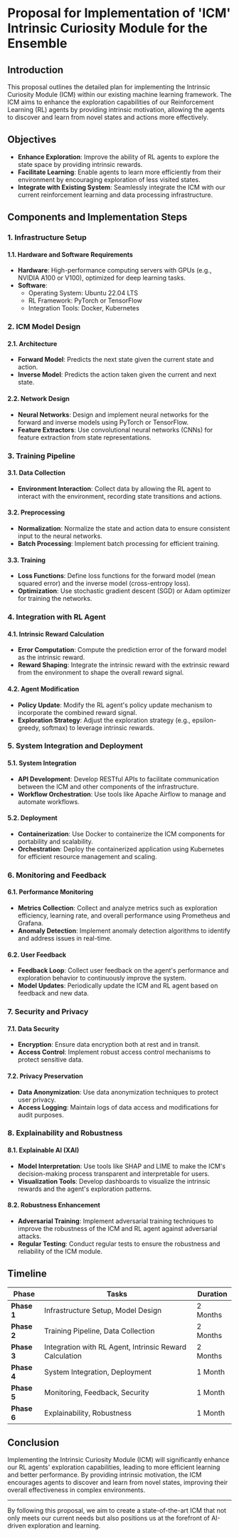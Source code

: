 # Proposal for Implementation of 'ICM' Intrinsic Curiosity Module for the Ensemble

## Introduction
This proposal outlines the detailed plan for implementing the Intrinsic Curiosity Module (ICM) within our existing machine learning framework. The ICM aims to enhance the exploration capabilities of our Reinforcement Learning (RL) agents by providing intrinsic motivation, allowing the agents to discover and learn from novel states and actions more effectively.

## Objectives
- **Enhance Exploration**: Improve the ability of RL agents to explore the state space by providing intrinsic rewards.
- **Facilitate Learning**: Enable agents to learn more efficiently from their environment by encouraging exploration of less visited states.
- **Integrate with Existing System**: Seamlessly integrate the ICM with our current reinforcement learning and data processing infrastructure.

## Components and Implementation Steps

### 1. Infrastructure Setup

#### 1.1. Hardware and Software Requirements
- **Hardware**: High-performance computing servers with GPUs (e.g., NVIDIA A100 or V100), optimized for deep learning tasks.
- **Software**:
  - Operating System: Ubuntu 22.04 LTS
  - RL Framework: PyTorch or TensorFlow
  - Integration Tools: Docker, Kubernetes

### 2. ICM Model Design

#### 2.1. Architecture
- **Forward Model**: Predicts the next state given the current state and action.
- **Inverse Model**: Predicts the action taken given the current and next state.

#### 2.2. Network Design
- **Neural Networks**: Design and implement neural networks for the forward and inverse models using PyTorch or TensorFlow.
- **Feature Extractors**: Use convolutional neural networks (CNNs) for feature extraction from state representations.

### 3. Training Pipeline

#### 3.1. Data Collection
- **Environment Interaction**: Collect data by allowing the RL agent to interact with the environment, recording state transitions and actions.

#### 3.2. Preprocessing
- **Normalization**: Normalize the state and action data to ensure consistent input to the neural networks.
- **Batch Processing**: Implement batch processing for efficient training.

#### 3.3. Training
- **Loss Functions**: Define loss functions for the forward model (mean squared error) and the inverse model (cross-entropy loss).
- **Optimization**: Use stochastic gradient descent (SGD) or Adam optimizer for training the networks.

### 4. Integration with RL Agent

#### 4.1. Intrinsic Reward Calculation
- **Error Computation**: Compute the prediction error of the forward model as the intrinsic reward.
- **Reward Shaping**: Integrate the intrinsic reward with the extrinsic reward from the environment to shape the overall reward signal.

#### 4.2. Agent Modification
- **Policy Update**: Modify the RL agent's policy update mechanism to incorporate the combined reward signal.
- **Exploration Strategy**: Adjust the exploration strategy (e.g., epsilon-greedy, softmax) to leverage intrinsic rewards.

### 5. System Integration and Deployment

#### 5.1. System Integration
- **API Development**: Develop RESTful APIs to facilitate communication between the ICM and other components of the infrastructure.
- **Workflow Orchestration**: Use tools like Apache Airflow to manage and automate workflows.

#### 5.2. Deployment
- **Containerization**: Use Docker to containerize the ICM components for portability and scalability.
- **Orchestration**: Deploy the containerized application using Kubernetes for efficient resource management and scaling.

### 6. Monitoring and Feedback

#### 6.1. Performance Monitoring
- **Metrics Collection**: Collect and analyze metrics such as exploration efficiency, learning rate, and overall performance using Prometheus and Grafana.
- **Anomaly Detection**: Implement anomaly detection algorithms to identify and address issues in real-time.

#### 6.2. User Feedback
- **Feedback Loop**: Collect user feedback on the agent's performance and exploration behavior to continuously improve the system.
- **Model Updates**: Periodically update the ICM and RL agent based on feedback and new data.

### 7. Security and Privacy

#### 7.1. Data Security
- **Encryption**: Ensure data encryption both at rest and in transit.
- **Access Control**: Implement robust access control mechanisms to protect sensitive data.

#### 7.2. Privacy Preservation
- **Data Anonymization**: Use data anonymization techniques to protect user privacy.
- **Access Logging**: Maintain logs of data access and modifications for audit purposes.

### 8. Explainability and Robustness

#### 8.1. Explainable AI (XAI)
- **Model Interpretation**: Use tools like SHAP and LIME to make the ICM's decision-making process transparent and interpretable for users.
- **Visualization Tools**: Develop dashboards to visualize the intrinsic rewards and the agent's exploration patterns.

#### 8.2. Robustness Enhancement
- **Adversarial Training**: Implement adversarial training techniques to improve the robustness of the ICM and RL agent against adversarial attacks.
- **Regular Testing**: Conduct regular tests to ensure the robustness and reliability of the ICM module.

## Timeline

| Phase                | Tasks                                            | Duration         |
|----------------------|--------------------------------------------------|------------------|
| **Phase 1**          | Infrastructure Setup, Model Design               | 2 Months         |
| **Phase 2**          | Training Pipeline, Data Collection               | 2 Months         |
| **Phase 3**          | Integration with RL Agent, Intrinsic Reward Calculation | 2 Months         |
| **Phase 4**          | System Integration, Deployment                   | 1 Month          |
| **Phase 5**          | Monitoring, Feedback, Security                   | 1 Month          |
| **Phase 6**          | Explainability, Robustness                       | 1 Month          |

## Conclusion
Implementing the Intrinsic Curiosity Module (ICM) will significantly enhance our RL agents' exploration capabilities, leading to more efficient learning and better performance. By providing intrinsic motivation, the ICM encourages agents to discover and learn from novel states, improving their overall effectiveness in complex environments.

---

By following this proposal, we aim to create a state-of-the-art ICM that not only meets our current needs but also positions us at the forefront of AI-driven exploration and learning.

